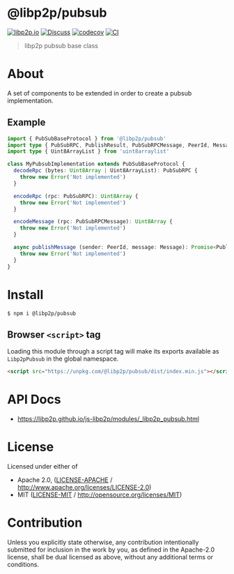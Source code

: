 # @libp2p/pubsub

[![libp2p.io](https://img.shields.io/badge/project-libp2p-yellow.svg?style=flat-square)](http://libp2p.io/)
[![Discuss](https://img.shields.io/discourse/https/discuss.libp2p.io/posts.svg?style=flat-square)](https://discuss.libp2p.io)
[![codecov](https://img.shields.io/codecov/c/github/libp2p/js-libp2p.svg?style=flat-square)](https://codecov.io/gh/libp2p/js-libp2p)
[![CI](https://img.shields.io/github/actions/workflow/status/libp2p/js-libp2p/main.yml?branch=main\&style=flat-square)](https://github.com/libp2p/js-libp2p/actions/workflows/main.yml?query=branch%3Amain)

> libp2p pubsub base class

# About

<!--

!IMPORTANT!

Everything in this README between "# About" and "# Install" is automatically
generated and will be overwritten the next time the doc generator is run.

To make changes to this section, please update the @packageDocumentation section
of src/index.js or src/index.ts

To experiment with formatting, please run "npm run docs" from the root of this
repo and examine the changes made.

-->

A set of components to be extended in order to create a pubsub implementation.

## Example

```TypeScript
import { PubSubBaseProtocol } from '@libp2p/pubsub'
import type { PubSubRPC, PublishResult, PubSubRPCMessage, PeerId, Message } from '@libp2p/interface'
import type { Uint8ArrayList } from 'uint8arraylist'

class MyPubsubImplementation extends PubSubBaseProtocol {
  decodeRpc (bytes: Uint8Array | Uint8ArrayList): PubSubRPC {
    throw new Error('Not implemented')
  }

  encodeRpc (rpc: PubSubRPC): Uint8Array {
    throw new Error('Not implemented')
  }

  encodeMessage (rpc: PubSubRPCMessage): Uint8Array {
    throw new Error('Not implemented')
  }

  async publishMessage (sender: PeerId, message: Message): Promise<PublishResult> {
    throw new Error('Not implemented')
  }
}
```

# Install

```console
$ npm i @libp2p/pubsub
```

## Browser `<script>` tag

Loading this module through a script tag will make its exports available as `Libp2pPubsub` in the global namespace.

```html
<script src="https://unpkg.com/@libp2p/pubsub/dist/index.min.js"></script>
```

# API Docs

- <https://libp2p.github.io/js-libp2p/modules/_libp2p_pubsub.html>

# License

Licensed under either of

- Apache 2.0, ([LICENSE-APACHE](https://github.com/libp2p/js-libp2p/blob/main/packages/pubsub/LICENSE-APACHE) / <http://www.apache.org/licenses/LICENSE-2.0>)
- MIT ([LICENSE-MIT](https://github.com/libp2p/js-libp2p/blob/main/packages/pubsub/LICENSE-MIT) / <http://opensource.org/licenses/MIT>)

# Contribution

Unless you explicitly state otherwise, any contribution intentionally submitted for inclusion in the work by you, as defined in the Apache-2.0 license, shall be dual licensed as above, without any additional terms or conditions.
